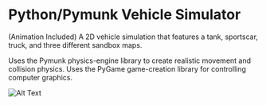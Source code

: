 # Python/Pymunk Vehicle Simulator

(Animation Included)
A 2D vehicle simulation that features a tank, sportscar, truck, and three different sandbox maps. 

Uses the Pymunk physics-engine library to create realistic movement and collision physics.
Uses the PyGame game-creation library for controlling computer graphics.

![Alt Text](Animation.gif)

